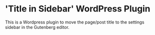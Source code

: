 # 'Title in Sidebar' WordPress Plugin
This is a Wordpress plugin to move the page/post title to the settings sidebar in the Gutenberg editor.
